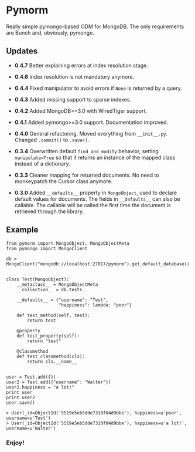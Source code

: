 # Pymorm
Really simple pymongo-based ODM for MongoDB. The only requirements are Bunch and, obviously, pymongo.

## Updates

 * **0.4.7**   Better explaining errors at index resolution stage.

 * **0.4.6**   Index resolution is not mandatory anymore.

 * **0.4.4**   Fixed manipulator to avoid errors if `None` is returned by a query.
 
 * **0.4.3**   Added missing support to sparse indexes.
 
 * **0.4.2**   Added MongoDB>=3.0 with WiredTiger support.
 
 * **0.4.1**   Added pymongo>=3.0 support. Documentation improved.
 
 * **0.4.0**   General refactoring. Moved everything from `__init__.py`. Changed `.commit()` to `.save()`.
 
 * **0.3.4**   Overwritten default `find_and_modify` behavior, setting `manipulate=True` so that it returns an instance of
           the mapped class instead of a dictionary.
           
 * **0.3.3**   Cleaner mapping for returned documents. No need to monkeypatch the Cursor class anymore.
 
 * **0.3.0**   Added `__defaults__` property in `MongoObject`, used to declare default values for documents.
           The fields in `__defaults__` can also be callable. The callable will be called the first time the document is 
           retrieved through the library.
 

## Example

```
from pymorm import MongoObject, MongoObjectMeta
from pymongo import MongoClient

db = MongoClient("mongodb://localhost:27017/pymorm").get_default_database()


class Test(MongoObject):
    __metaclass__ = MongoObjectMeta
    __collection__ = db.tests

    __defaults__ = {"username": "Test",
                    "happiness": lambda: "poor"}

    def test_method(self, test):
        return test

    @property
    def test_property(self):
        return "test"

    @classmethod
    def test_classmethod(cls):
        return cls.__name__


user = Test.add({})
user2 = Test.add({"username": "Walter"})
user2.happiness = "a lot!"
print user
print user2
user.save()

> User(_id=ObjectId('5519e5eb5dde7310f04d9bbe'), happiness=u'poor', username=u'Test') 
> User(_id=ObjectId('5519e5eb5dde7310f04d9bbe'), happiness=u'a lot!', username=u'Walter') 

```

### Enjoy!
